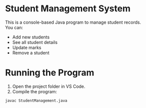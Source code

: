 # Student Management System

This is a console-based Java program to manage student records.  
You can:

- Add new students  
- See all student details  
- Update marks  
- Remove a student  

# Running the Program
1. Open the project folder in VS Code.  
2. Compile the program:
```bash
javac StudentManagement.java
